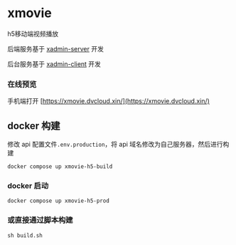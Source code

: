 # xmovie

h5移动端视频播放

后端服务基于 [xadmin-server](https://github.com/nineaiyu/xadmin-server/tree/movies) 开发

后台服务基于 [xadmin-client](https://github.com/nineaiyu/xadmin-client/tree/movies) 开发

### 在线预览

手机端打开 [https://xmovie.dvcloud.xin/](https://xmovie.dvcloud.xin/)

## docker 构建

修改 api 配置文件`.env.production`，将 api 域名修改为自己服务器，然后进行构建

```shell
docker compose up xmovie-h5-build
```

### docker 启动

```shell
docker compose up xmovie-h5-prod
```

### 或直接通过脚本构建

```shell
sh build.sh
```